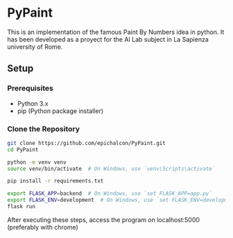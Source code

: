 # PyPaint

This is an implementation of the famous Paint By Numbers idea in python. It has been developed as a proyect for the AI Lab subject in La Sapienza university of Rome.

## Setup

### Prerequisites

- Python 3.x
- pip (Python package installer)

### Clone the Repository

```bash
git clone https://github.com/epichalcon/PyPaint.git
cd PyPaint

python -m venv venv
source venv/bin/activate  # On Windows, use `venv\Scripts\activate`

pip install -r requirements.txt

export FLASK_APP=backend  # On Windows, use `set FLASK_APP=app.py`
export FLASK_ENV=development  # On Windows, use `set FLASK_ENV=development`
flask run
```

After executing these steps, access the program on localhost:5000 (preferably with chrome)
